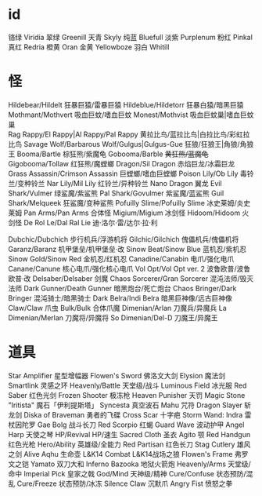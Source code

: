 # id
铬绿 Viridia
翠绿 Greenill
天青 Skyly
纯蓝 Bluefull
淡紫 Purplenum
粉红 Pinkal
真红 Redria
橙黄 Oran
金黄 Yellowboze
羽白 Whitill


# 怪
Hildebear/Hildelt 狂暴巨猿/雷暴巨猿
Hildeblue/Hildetorr 狂暴白猿/暗黑巨猿
Mothmant/Mothvert 吸血巨蚊/嗜血巨蚊
Monest/Mothvist  吸血巨蚊巢|嗜血巨蚊巢   
Rag Rappy/El Rappy|Al Rappy/Pal Rappy 黄拉比鸟/蓝拉比鸟|白拉比鸟/彩虹拉比鸟 
Savage Wolf/Barbarous Wolf/Gulgus|Gulgus-Gue 狂狼/狂狼王|角狼/角狼王 
Booma/Bartle 棕狂熊/紫魔龟
Gobooma/Barble ~~黄狂熊/蓝魔龟~~
Gigobooma/Tollaw 红狂熊/魔螳螂
Dragon/Sil Dragon 赤焰巨龙/冰霜巨龙
Grass Assassin/Crimson Assassin 巨螳螂/嗜血巨螳螂 
Poison Lily/Ob Lily 毒铃兰/变种铃兰
Nar Lily/Mil Lily 红铃兰/异种铃兰
Nano Dragon 翼龙
Evil Shark/Vulmer 绿鲨魔/紫鲨熊
Pal Shark/Govulmer 紫鲨魔/蓝鲨熊
Guil Shark/Melqueek 狂鲨魔/变种鲨熊
Pofuilly Slime/Pofuilly Slime 冰史莱姆/炎史莱姆 
Pan Arms/Pan Arms 合体怪
Migium/Migium 冰剑怪
Hidoom/Hidoom  火剑怪
De Rol Le/Dal Ral Lie 迪·洛尔·雷/达尔·拉·利

Dubchic/Dubchich 步行机兵/浮游机将
Gilchic/Gilchich 傀儡机兵/傀儡机将
Garanz/Baranz 机甲堡垒/机甲堡垒·改
Sinow Beat/Sinow Blue 蓝机忍/紫机忍
Sinow Gold/Sinow Red 金机忍/红机忍
Canadine/Canabin 电爪/强化电爪
Canane/Canune 核心电爪/强化核心电爪
Vol Opt/Vol Opt ver. 2 波鲁欧普/波鲁欧普·改
Delsaber/Delsaber 剑魔
Chaos Sorcerer/Gran Sorcerer 混沌法师/毁灭法师
Dark Gunner/Death Gunner 暗黑炮台/死亡炮台
Chaos Bringer/Dark Bringer 混沌骑士/暗黑骑士
Dark Belra/Indi Belra 暗黑巨神像/远古巨神像
Claw/Claw 爪虫
Bulk/Bulk 合体爪魔
Dimenian/Arlan 刀魔兵/异魔兵
La Dimenian/Merlan 刀魔将/异魔将
So Dimenian/Del-D 刀魔王/异魔王

# 道具
Star Amplifier  星型增幅器
Flowen's Sword  佛洛文大剑
Elysion         魔法剑
Smartlink       灵感之环
Heavenly/Battle 天堂级/战斗
Luminous Field  冰光服
Red Saber       红色光剑
Frozen Shooter  极冻枪
Heaven Punisher 天罚
Magic Stone "Iritista" 魔石「伊利提斯塔」
Syncesta        真空波石
Mahu            咒符
Dragon Slayer   斩龙剑
Diska of Braveman 勇者的飞碟
Cross Scar        十字疤
Storm Wand: Indra 雷杖因陀罗
Gae Bolg          战斗长刀
Red Scorpio       红蝎
Guard Wave        波动护甲
Angel Harp        天使之琴
HP/Revival        HP/速生
Sacred Cloth      圣衣
Agito             颚
Red Handgun       红色光枪
Hero/Ability      英雄级/全能力
Red Partisan      红色长刀
Stag Cutlery      雄风之剑
Alive Aqhu        生命壶
L&K14 Combat      L&K14战场之狼
Flowen's Frame    弗罗文之铠
Yamato            双刀大和
Inferno Bazooka   地狱火箭炮
Heavenly/Arms     天堂级/命中
Imperial Pick     皇家之戟
God/Mind          天神级/精神
Cure/Confuse      状态预防/混乱
Cure/Freeze       状态预防/冰冻
Silence Claw      沉默爪
Angry Fist        愤怒之拳

